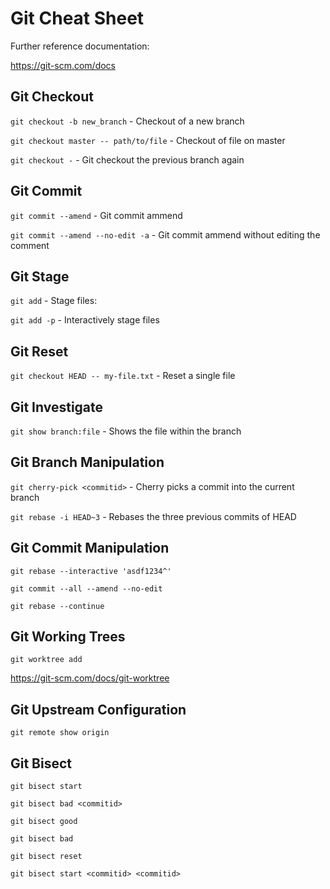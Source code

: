 # Git Cheat Sheet

Further reference documentation:

https://git-scm.com/docs

## Git Checkout

`git checkout -b new_branch` - Checkout of a new branch

`git checkout master -- path/to/file` - Checkout of file on master

`git checkout -` - Git checkout the previous branch again

## Git Commit

`git commit --amend` - Git commit ammend

`git commit --amend --no-edit -a` - Git commit ammend without editing the comment

## Git Stage

`git add` - Stage files: 

`git add -p` - Interactively stage files

## Git Reset

`git checkout HEAD -- my-file.txt` - Reset a single file

## Git Investigate

`git show branch:file` - Shows the file within the branch

## Git Branch Manipulation

`git cherry-pick <commitid>` - Cherry picks a commit into the current branch

`git rebase -i HEAD~3` - Rebases the three previous commits of HEAD

## Git Commit Manipulation

`git rebase --interactive 'asdf1234^'`

`git commit --all --amend --no-edit`

`git rebase --continue`

## Git Working Trees

`git worktree add`

https://git-scm.com/docs/git-worktree

## Git Upstream Configuration

`git remote show origin`

## Git Bisect

`git bisect start`

`git bisect bad <commitid>`

`git bisect good`

`git bisect bad`

`git bisect reset`

`git bisect start <commitid> <commitid>`
